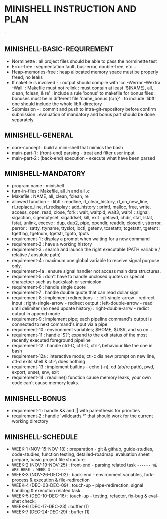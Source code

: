 # MINISHELL INSTRUCTION AND PLAN
`
## MINISHELL-BASIC-REQUIREMENT
-	Norminette 						:	all project files should be able to pass the norminette test
-	Error-free						:	segmentation fault, bus-error, double-free, etc...
-	Heap-memories-free				:	heap allocated memory space must be properly freed; no leaks
-	If nakefile is involved			-
									:	output should compile with 'cc -Werror -Wextra -Wall'
									:	Makefile must not relink
									:	must contain at least '$(NAME), all, clean, fclean, & re'
									:	include a rule 'bonus' to makefile for bonus files
									:	bonuses must be in different file 'name_bonus.{c/h}'
									:	to include 'libft' one should include the whole libft-directory
-	Submission						-
									:	commit and push to intra-git-repository before confirm submission
									:	evaluation of mandatory and bonus part should be done separately

## MINISHELL-GENERAL
-	core-concept					:	build a mini-shell that mimics the bash
-	main-part-1						:	(front-end)	parsing		-	treat and filter user input
-	main-part-2						:	(back-end)	execution	-	execute what have been parsed

## MINISHELL-MANDATORY
-	program name					:	minishell
-	turn-in-files					:	Makefile, all .h and all .c
-	Makefile						:	NAME, all, clean, fclean, re
-	allowed function				-
									:	libft
									:	readline, rl_clear_history, rl_on_new_line, rl_replace_line, rl_redisplay
									:	add_history
									:	printf, malloc, free, write, access, open, read, close, fork
									:	wait, waitpid, wait3, wait4
									:	signal, sigaction, sigemptyset, sigaddset, kill, exit
									:	getcwd, chdir, stat, lstat, fstat, unlink, execve
									:	dup, dup2, pipe, opendir, readdir, closedir, strerror, perror
									:	isatty, ttyname, ttyslot, ioctl, getenv, tcsetattr, tcgetattr, tgetent
									:	tgetflag, tgetnum, tgetstr, tgoto, tputs
-	requirement-1					:	display a prompt when waiting for a new command
-	requirement-2					:	have a working history
-	requirement-3					:	search and launch the right executable (PATH variable / relative / absulute path)
-	requirement-4					:	maximum one global variable to receive signal purpose only.
-	requirement-4a					:	ensure signal handler not access main data structures.
-	requirement-5					:	don't have to handle unclosed quotes or special charactoer such as backslash or semicolon
-	requirement-6					:	handle single quote
-	requirement-7					:	handle double quote that can read dollar sign
-	requirement-8					:	implement redirections	-
																:	left-single-arrow	-	redirect input
																:	right-single-arrow	-	redirect output
																:	left-double-arrow	-	read until delimiter
																							(no need update history)
																:	right-double-arrw	-	redict output in append mode
-	requirement-9					:	implement pipe; each pipeline command's output is connected to next command's input via a pipe
-	requirement-10					:	environment variables; $HOME, $USR, and so on...
-	requirement-11					:	handle '$?'; expand to the exit status of the most recently executed foreground pipeline
-	requirement-12					:	handle ctrl-C, ctrl-D, ctrl-\ behaviour like the one in bash
-	requirement-12a					:	interactive mode; ctl-c dis new prompt on new line, ctl-d exits shell & ctl-\ does nothing
-	requirement-13					:	implement builtins - echo (-n), cd (ab/re path), pwd, export, unset, env, exit
-	requirement-14					:	readline() function cause memory leaks, your own code can't cause memory leaks.

## MINISHELL-BONUS
-	requirement-1					:	handle && and || with parenthesis for priorities
-	requirement-2					:	handle 'wildcards *' that should work for the current working directory

## MINISHELL-SCHEDULE
-	WEEK-1	(NOV-15-NOV-18)			:	preparation -	git & github, guide-studies, code-studies, function testing, detailed-roadmap
														,evaluation sheet prepare, basic project file structure.
-	WEEK-2	(NOV-19-NOV-25)			:	front-end	-	parsing related task
`------ WE ARE HERE : WEEK 3 ---------`
-	WEEK-3	(NOV-26-DEC-02)			:	back-end	-	environment variables, fork-process & execution & file-redirection
-	WEEK-4	(DEC-03-DEC-09)			:	touch-up	-	pipe-redirection, signal handling & execution related task
-	WEEK-5	(DEC-10-DEC-16)			:	touch-up	-	testing, refactor, fix-bug & eval-shet check;
-	WEEK-6	(DEC-17-DEC-23)			:	buffer (1)
-	WEEK-7	(DEC-24-DEC-29)			:	buffer (1)